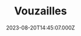 ---
date: 2023-08-20T14:45:07.000Z
title: Vouzailles
latitude: 46.710310707717966
longitude: 0.09606113909862384
category: checkin
---